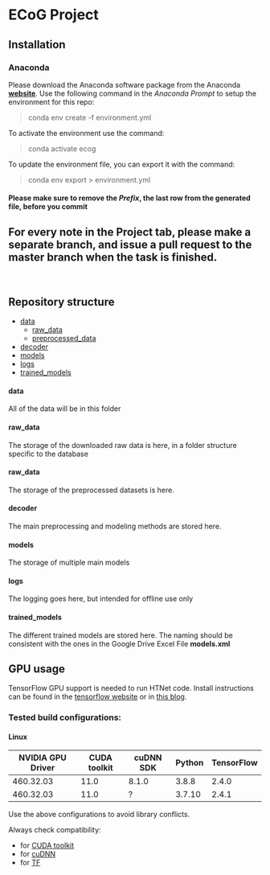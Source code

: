 # ECoG Project
## Installation 
### Anaconda 
Please download the Anaconda software package from the Anaconda **[website](https://www.anaconda.com/products/individual#windows)**.
Use the following command in the *Anaconda Prompt* to setup the environment for this repo: 
> conda env create -f environment.yml

To activate the environment use the command:
> conda activate ecog 


To update the environment file, you can export it with the command: 

> conda env export > environment.yml

#### Please make sure to remove the <i>Prefix</i>, the last row from the generated file, before you commit 

##                                                                  
## For every note in the Project tab, please make a separate branch, and issue a pull request to the master branch when the task is finished.
<br>

## Repository structure 

 - [data](#data)
	 - [raw_data](#raw_data)
	 - [preprocessed_data](#preprocessed_data)
 - [decoder](#decoder)
 - [models](#models)
 - [logs](#logs)
 - [trained_models](#trained_models)
 
 <a name="data"> </a>
 #### data
 All of the data will be in this folder
 <a name="raw_data"> </a>
 #### raw_data
 The storage of the downloaded raw data is here, in a folder structure specific to the database
  <a name="preprocessed_data"> </a>
 #### raw_data
 The storage of the preprocessed datasets is here.
 
 <a name="decoder"> </a>
 #### decoder
The main preprocessing and modeling methods are stored here.

 <a name="models"> </a>
 #### models
 The storage of multiple main models 
 <a name="logs"> </a>
 
 #### logs
 The logging goes here, but intended for offline use only 
 <a name="trained_models"> </a>
 
 #### trained_models
 The different trained models are stored here. The naming should be consistent with the ones in the Google Drive Excel File **models.xml**

## GPU usage

TensorFlow GPU support is needed to run HTNet code. Install instructions can be found in the [tensorflow website](https://www.tensorflow.org/install/gpu) or in [this blog](https://medium.com/analytics-vidhya/install-cuda-11-2-cudnn-8-1-0-and-python-3-9-on-rtx3090-for-deep-learning-fcf96c95f7a1).

### Tested build configurations:

#### Linux

| NVIDIA GPU Driver | CUDA toolkit | cuDNN SDK | Python | TensorFlow |
| ------------- | ------------- | ------------- | ------------- | ------------- |
| 460.32.03 | 11.0 | 8.1.0 | 3.8.8 | 2.4.0 |
| 460.32.03 | 11.0 | ? | 3.7.10 | 2.4.1 |

Use the above configurations to avoid library conflicts.

Always check compatibility:

- for [CUDA toolkit](https://docs.nvidia.com/deploy/cuda-compatibility/index.html)
- for [cuDNN](https://docs.nvidia.com/deeplearning/cudnn/support-matrix/index.html)
- for [TF](https://www.tensorflow.org/install/source#gpu)
